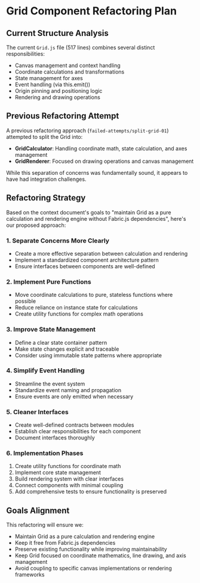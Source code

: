 # Grid Component Refactoring Plan

## Current Structure Analysis

The current `Grid.js` file (517 lines) combines several distinct responsibilities:
- Canvas management and context handling
- Coordinate calculations and transformations
- State management for axes
- Event handling (via this.emit())
- Origin pinning and positioning logic
- Rendering and drawing operations

## Previous Refactoring Attempt

A previous refactoring approach (`failed-attempts/split-grid-01`) attempted to split the Grid into:
- **GridCalculator**: Handling coordinate math, state calculation, and axes management
- **GridRenderer**: Focused on drawing operations and canvas management

While this separation of concerns was fundamentally sound, it appears to have had integration challenges.

## Refactoring Strategy

Based on the context document's goals to "maintain Grid as a pure calculation and rendering engine without Fabric.js dependencies", here's our proposed approach:

### 1. Separate Concerns More Clearly
- Create a more effective separation between calculation and rendering
- Implement a standardized component architecture pattern
- Ensure interfaces between components are well-defined

### 2. Implement Pure Functions
- Move coordinate calculations to pure, stateless functions where possible
- Reduce reliance on instance state for calculations
- Create utility functions for complex math operations

### 3. Improve State Management
- Define a clear state container pattern
- Make state changes explicit and traceable
- Consider using immutable state patterns where appropriate

### 4. Simplify Event Handling
- Streamline the event system
- Standardize event naming and propagation
- Ensure events are only emitted when necessary

### 5. Cleaner Interfaces
- Create well-defined contracts between modules
- Establish clear responsibilities for each component
- Document interfaces thoroughly

### 6. Implementation Phases
1. Create utility functions for coordinate math
2. Implement core state management
3. Build rendering system with clear interfaces
4. Connect components with minimal coupling
5. Add comprehensive tests to ensure functionality is preserved

## Goals Alignment

This refactoring will ensure we:
- Maintain Grid as a pure calculation and rendering engine
- Keep it free from Fabric.js dependencies
- Preserve existing functionality while improving maintainability
- Keep Grid focused on coordinate mathematics, line drawing, and axis management
- Avoid coupling to specific canvas implementations or rendering frameworks
